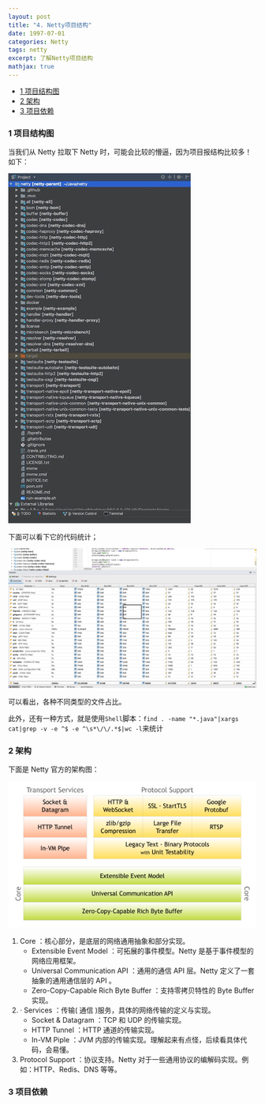 ```yaml
---
layout: post
title: "4. Netty项目结构"
date: 1997-07-01
categories: Netty
tags: netty
excerpt: 了解Netty项目结构
mathjax: true
---
```


- [1 项目结构图](#1-项目结构图)
- [2 架构](#2-架构)
- [3 项目依赖](#3-项目依赖)

### 1 项目结构图

当我们从 Netty 拉取下 Netty 时，可能会比较的懵逼，因为项目报结构比较多！如下：

![netty_structure](../../../images/netty/netty_structure.jpeg)

下面可以看下它的代码统计；

![netty_total](../../../images/netty/netty_total.png)

可以看出，各种不同类型的文件占比。

此外，还有一种方式，就是使用`Shell`脚本：`find . -name "*.java"|xargs cat|grep -v -e ^$ -e ^\s*\/\/.*$|wc -l`来统计

### 2 架构

下面是 Netty 官方的架构图：

<img src="../../../images/netty/components.png" bgcolor=white />

1. Core ：核心部分，是底层的网络通用抽象和部分实现。
   - Extensible Event Model ：可拓展的事件模型。Netty 是基于事件模型的网络应用框架。
   - Universal Communication API ：通用的通信 API 层。Netty 定义了一套抽象的通用通信层的 API 。
   - Zero-Copy-Capable Rich Byte Buffer ：支持零拷贝特性的 Byte Buffer 实现。
2. · Services ：传输( 通信 )服务，具体的网络传输的定义与实现。
   - Socket & Datagram ：TCP 和 UDP 的传输实现。
   - HTTP Tunnel ：HTTP 通道的传输实现。
   - In-VM Piple ：JVM 内部的传输实现。理解起来有点怪，后续看具体代码，会易懂。
3. Protocol Support ：协议支持。Netty 对于一些通用协议的编解码实现。例如：HTTP、Redis、DNS 等等。

### 3 项目依赖
